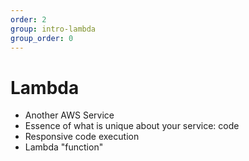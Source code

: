 ```yaml
---
order: 2
group: intro-lambda
group_order: 0
---
```


# Lambda

* Another AWS Service
* Essence of what is unique about your service: code
* Responsive code execution
* Lambda "function"

